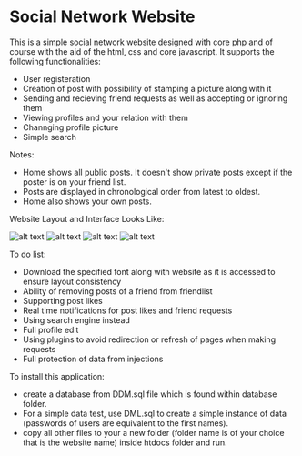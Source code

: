 # Social Network Website

This is a simple social network website designed with core php and of course with the aid of the html, css and core javascript.
It supports the following functionalities:
* User registeration
* Creation of post with possibility of stamping a picture along with it
* Sending and recieving friend requests as well as accepting or ignoring them
* Viewing profiles and your relation with them
* Channging profile picture
* Simple search

Notes:
* Home shows all public posts. It doesn't show private posts except if the poster is on your friend list.
* Posts are displayed in chronological order from latest to oldest.
* Home also shows your own posts.

Website Layout and Interface Looks Like:

![alt text](https://imgur.com/QZeud9E.png)
![alt text](https://imgur.com/fy5FLIX.png)
![alt text](https://imgur.com/E6xmAgL.png)
![alt text](https://imgur.com/PaxbrHJ.png)

To do list:
* Download the specified font along with website as it is accessed to ensure layout consistency
* Ability of removing posts of a friend from friendlist
* Supporting post likes
* Real time notifications for post likes and friend requests
* Using search engine instead
* Full profile edit
* Using plugins to avoid redirection or refresh of pages when making requests
* Full protection of data from injections

To install this application:
* create a database from DDM.sql file which is found within database folder.
* For a simple data test, use DML.sql to create a simple instance of data (passwords of users are equivalent to the first names).
* copy all other files to your a new folder (folder name is of your choice that is the website name) inside htdocs folder and run.
